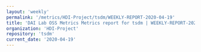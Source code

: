 ```yaml
---
layout: 'weekly'
permalink: '/metrics/HDI-Project/tsdm/WEEKLY-REPORT-2020-04-19'
title: 'DAI Lab OSS Metrics Metrics report for tsdm | WEEKLY-REPORT-2020-04-19'
organization: 'HDI-Project'
repository: 'tsdm'
current_date: '2020-04-19'
---
```

